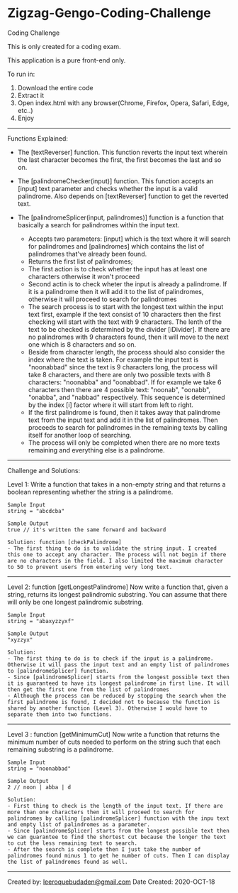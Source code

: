 # Zigzag-Gengo-Coding-Challenge
Coding Challenge

This is only created for a coding exam.

This application is a pure front-end only.

To run in:
1. Download the entire code
2. Extract it
3. Open index.html with any browser(Chrome, Firefox, Opera, Safari, Edge, etc..)
4. Enjoy


*********************************************************************************

Functions Explained:

- The [textReverser] function. This function reverts the input text wherein the last character becomes the first, the first becomes the last and so on.

- The [palindromeChecker(input)] function. This function accepts an [input] text parameter and checks whether the input is a valid palindrome. Also depends on [textReverser] function to get the reverted text.

- The [palindromeSplicer(input, palindromes)] function is a function that basically a search for palindromes within the input text. 
	- Accepts two parameters: [input] which is the text where it will search for palindromes and [palindromes] which contains the list of palindromes that've already been found.
	- Returns the first list of palindromes;
	- The first action is to check whether the input has at least one characters otherwise it won't proceed
	- Second actin is to check wheter the input is already a palindrome. If it is a palindrome then it will add it to the list of palindromes, otherwise it will proceed to search for palindromes
	- The search process is to start with the longest text within the input text first, example if the text consist of 10 characters then the first checking will start with the text with 9 characters. The lenth of the text to be checked is determined by the divider [iDivider]. If there are no palindromes with 9 characters found, then it will move to the next one which is 8 characters and so on.
	- Beside from character length, the process should also consider the index where the text is taken. For example the input text is "noonabbad" since the text is 9 characters long, the process will take 8 characters, and there are only two possible texts with 8 characters: "noonabba" and "oonabbad". If for example we take 6 characters then there are 4 possible text: "noonab", "oonabb", "onabba", and "nabbad" respectively. This sequence is determined by the index [i] factor where it will start from left to right.
	- If the first palindrome is found, then it takes away that palindrome text from the input text and add it in the list of palindromes. Then proceeds to search for palindromes in the remaining texts by calling itself for another loop of searching.
	- The process will only be completed when there are no more texts remaining and everything else is a palindrome.


*********************************************************************************	

Challenge and Solutions:

Level 1:
	Write a function that takes in a non-empty string and that returns a boolean representing whether the string is a palindrome.
	
	Sample Input
	string = "abcdcba"
	
	Sample Output
	true // it's written the same forward and backward
	
	Solution: function [checkPalindrome]
	- The first thing to do is to validate the string input. I created this one to accept any character. The process will not begin if there are no characters in the field. I also limited the maximum character to 50 to prevent users from entering very long text.

----------------------------------------------------


Level 2: function [getLongestPalindrome]
	Now write a function that, given a string, returns its longest palindromic substring.
	You can assume that there will only be one longest palindromic substring. 

	Sample Input
	string = "abaxyzzyxf" 

	Sample Output
	"xyzzyx"
	
	Solution:
	- The first thing to do is to check if the input is a palindrome. Otherwise it will pass the input text and an empty list of palindromes to [palindromeSplicer] function.
	- Since [palindromeSplicer] starts from the longest possible text then it is guaranteed to have its longest palindrome in first line. It will then get the first one from the list of palindromes
	- Although the process can be reduced by stopping the search when the first palindrome is found, I decided not to because the function is shared by another function (Level 3). Otherwise I would have to separate them into two functions.

----------------------------------------------------


Level 3 : function [getMinimumCut]
	Now write a function that returns the minimum number of cuts needed to perform on the string such that each remaining substring is a palindrome.
	
	Sample Input
	string = "noonabbad"
	
	Sample Output
	2 // noon | abba | d

	Solution:
	- First thing to check is the length of the input text. If there are more than one characters then it will proceed to search for palindromes by calling [palindromeSplicer] function with the inpu text and empty list of palindromes as a parameter.
	- Since [palindromeSplicer] starts from the longest possible text then we can guarantee to find the shortest cut because the longer the text to cut the less remaining text to search.
	- After the search is complete then I just take the number of palindromes found minus 1 to get he number of cuts. Then I can display the list of palindromes found as well.
	
----------------------------------------------------
	
Created by: leeroquebudaden@gmail.com 
Date Created: 2020-OCT-18
